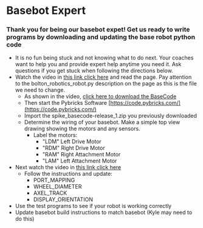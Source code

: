# Basebot Expert
### Thank you for being our basebot expet!  Get us ready to write programs by downloading and updating the base robot python code
- It is no fun being stuck and not knowing what to do next.  Your coaches want to help you and provide expert help anytime you need it. Ask questions if you get stuck when following the directions below.    
- Watch the video in [this link click here](https://fssfll.github.io/fssfll/spike/lessons/spike_basecode/spike_basecode/) and read the page.  Pay attention to the bolton_robotics_robot.py description on the page as this is the file we need to change.
  - As shown in the video, [click here to download the BaseCode](https://fssfll.github.io/fssfll/spike/lessons/spike_basecode/spike_basecode-release_1.zip)       
  - Then start the Pybricks Software [https://code.pybricks.com/](https://code.pybricks.com/)
  - Import the spike_basecode-release_1.zip you previously downloaded
  - Determine the wiring of your basebot.  Make a simple top view drawing showing the motors and any sensors.
     - Label the motors:
       - "LDM" Left Drive Motor
       - "RDM" Right Drive Motor
       - "RAM" Right Attachment Motor
       - "LAM" Left Attachment Motor
- Next watch the video in [this link click here](https://fssfll.github.io/fssfll/spike/lessons/spike_customizing/spike_customizing/)
     - Follow the instructions and update:
       - PORT_MAPPING
       - WHEEL_DIAMETER
       - AXEL_TRACK
       - DISPLAY_ORIENTATION
- Use the test programs to see if your robot is working correctly
- Update basebot build instructions to match basebot (Kyle may need to do this)
